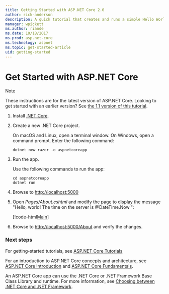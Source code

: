 ```yaml
---
title: Getting Started with ASP.NET Core 2.0
author: rick-anderson
description: A quick tutorial that creates and runs a simple Hello World app using ASP.NET Core.
manager: wpickett
ms.author: riande
ms.date: 10/18/2017
ms.prod: asp.net-core
ms.technology: aspnet
ms.topic: get-started-article
uid: getting-started
---
```

# Get Started with ASP.NET Core

> [!NOTE]
> These instructions are for the latest version of ASP.NET Core. Looking to get started with an earlier version? See [the 1.1 version of this tutorial](xref:getting-started-1.1).

1. Install [.NET Core](https://www.microsoft.com/net/core/).

2. Create a new .NET Core project.

   On macOS and Linux, open a terminal window. On Windows, open a command prompt. Enter the following command:

    ```terminal
    dotnet new razor -o aspnetcoreapp
    ```
    
4. Run the app.

    Use the following commands to run the app:

    ```terminal
    cd aspnetcoreapp
    dotnet run
    ```

5. Browse to [http://localhost:5000](http://localhost:5000)

6. Open *Pages/About.cshtml* and modify the page to display the message "Hello, world! The time on the server is @DateTime.Now ":

    [!code-html[Main](getting-started/sample/getting-started/about.cshtml?highlight=9&range=1-9)]

7. Browse to [http://localhost:5000/About](http://localhost:5000/About) and verify the changes.

### Next steps

For getting-started tutorials, see [ASP.NET Core Tutorials](tutorials/index.md)

For an introduction to ASP.NET Core concepts and architecture, see [ASP.NET Core Introduction](index.md) and [ASP.NET Core Fundamentals](fundamentals/index.md).

An ASP.NET Core app can use the .NET Core or .NET Framework Base Class Library and runtime. For more information, see [Choosing between .NET Core and .NET Framework](https://docs.microsoft.com/dotnet/articles/standard/choosing-core-framework-server).
